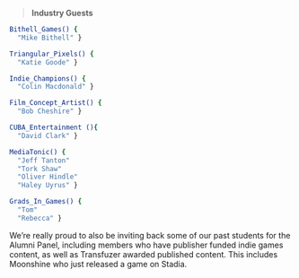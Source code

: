 > **Industry Guests**
```bash
Bithell_Games() { 
  "Mike Bithell" }

Triangular_Pixels() {
  "Katie Goode" }

Indie_Champions() {
  "Colin Macdonald" }

Film_Concept_Artist() {
  "Bob Cheshire" }

CUBA_Entertainment (){
  "David Clark" }

MediaTonic() {
  "Jeff Tanton"
  "Tork Shaw"
  "Oliver Hindle"
  "Haley Uyrus" }

Grads_In_Games() {
  "Tom"
  "Rebecca" }
```
We’re really proud to also be inviting back some of our past students for the Alumni Panel, including members who have publisher funded indie games content, as well as Transfuzer awarded published content. This includes Moonshine who just released a game on Stadia.